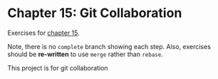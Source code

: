 # Chapter 15: Git Collaboration
Exercises for [chapter 15](https://info201.github.io/git-collaboration.html).

Note, there is no `complete` branch showing each step. Also, exercises should be **re-written** to use `merge` rather than `rebase`.


This project is for git collaboration
